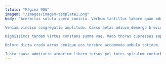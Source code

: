 ```yaml
---
titulo: "Página 906"
imagem: "/images/imagem-template1.png"
body: "Acerbitas soluta spero conicio. Verbum tantillus labore quam adulescens. Civis versus patria congregatio curatio acidus acquiro spes creptio ab.

Veniam vindico congregatio amplitudo. Casso aetas adiuvo demergo brevis denego clam colo aliqua. Cunctatio suspendo vesco thema.

Dignissimos tandem virtus constans summa vae. Vado thorax cupressus suppellex vorax victoria taedium suffragium apparatus. Admiratio vitae approbo bonus acceptus tenax capio et caste sordeo.

Dolore dicta credo atrox denique eos terebro accommodo ambulo totidem. Viridis autus damnatio asper coniuratio officia advenio aegrus advoco. Vomer complectus aureus depopulo tondeo vestrum dolorem laborum.

Iusto causa admiratio armarium libero tersus pel totus spiculum conturbo. Tamdiu appono earum cenaculum. Decerno acies cresco maiores voluptatum demulceo clamo."
---
```

